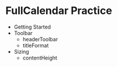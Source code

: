 # FullCalendar Practice

- Getting Started
- Toolbar
  - headerToolbar
  - titleFormat
- Sizing
  - contentHeight

